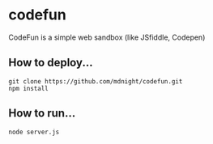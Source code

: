 # codefun
CodeFun is a simple web sandbox (like JSfiddle, Codepen)

## How to deploy...
```
git clone https://github.com/mdnight/codefun.git
npm install
```
## How to run...
```
node server.js
```
